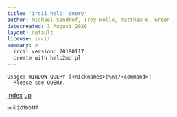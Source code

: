 ```yaml
---
title: 'ircii help: query'
author: Michael Sandrof, Troy Rollo, Matthew R. Green
datecreated: 3 August 2020
layout: default
license: ircii
summary: >
  ircii version: 20190117
  create with help2md.pl
---
```

```
Usage: WINDOW QUERY [<nicknames>|%n|/<command>]
  Please see QUERY.
```

[index](index.html)
[up](..)

<small> ircii 20190117 </small>
